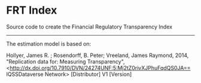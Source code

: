 FRT Index
========

Source code to create the Financial Regulatory Transparency Index

---

The estimation model is based on:

Hollyer, James R. ; Rosendorff, B. Peter; Vreeland, James Raymond, 2014, 
"Replication data for: Measuring Transparency", 
<http://dx.doi.org/10.7910/DVN/24274UNF:5:Mj2tZ0rivXJPhuFqdQS0JA== IQSSDataverse Network> 
[Distributor] V1 [Version]